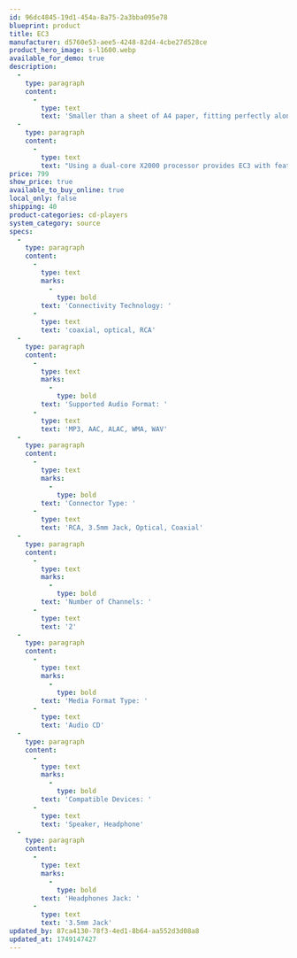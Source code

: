 ```yaml
---
id: 96dc4845-19d1-454a-8a75-2a3bba095e78
blueprint: product
title: EC3
manufacturer: d5760e53-aee5-4248-82d4-4cbe27d528ce
product_hero_image: s-l1600.webp
available_for_demo: true
description:
  -
    type: paragraph
    content:
      -
        type: text
        text: 'Smaller than a sheet of A4 paper, fitting perfectly alongside our EM5 and EA5 streamers. Ideal for use in desktop rigs, smaller bedrooms, or any narrow Hi-Fi racks. With a top-loading CD drive and transparent cover, to fully enjoy the charm of spinning discs.'
  -
    type: paragraph
    content:
      -
        type: text
        text: "Using a dual-core X2000 processor provides EC3 with features, user interface, and settings that wouldn't be possible on simpler CD players. Fully optimized for smooth performance and fast start-up times."
price: 799
show_price: true
available_to_buy_online: true
local_only: false
shipping: 40
product-categories: cd-players
system_category: source
specs:
  -
    type: paragraph
    content:
      -
        type: text
        marks:
          -
            type: bold
        text: 'Connectivity Technology: '
      -
        type: text
        text: 'coaxial, optical, RCA'
  -
    type: paragraph
    content:
      -
        type: text
        marks:
          -
            type: bold
        text: 'Supported Audio Format: '
      -
        type: text
        text: 'MP3, AAC, ALAC, WMA, WAV'
  -
    type: paragraph
    content:
      -
        type: text
        marks:
          -
            type: bold
        text: 'Connector Type: '
      -
        type: text
        text: 'RCA, 3.5mm Jack, Optical, Coaxial'
  -
    type: paragraph
    content:
      -
        type: text
        marks:
          -
            type: bold
        text: 'Number of Channels: '
      -
        type: text
        text: '2'
  -
    type: paragraph
    content:
      -
        type: text
        marks:
          -
            type: bold
        text: 'Media Format Type: '
      -
        type: text
        text: 'Audio CD'
  -
    type: paragraph
    content:
      -
        type: text
        marks:
          -
            type: bold
        text: 'Compatible Devices: '
      -
        type: text
        text: 'Speaker, Headphone'
  -
    type: paragraph
    content:
      -
        type: text
        marks:
          -
            type: bold
        text: 'Headphones Jack: '
      -
        type: text
        text: '3.5mm Jack'
updated_by: 87ca4130-78f3-4ed1-8b64-aa552d3d08a8
updated_at: 1749147427
---
```


